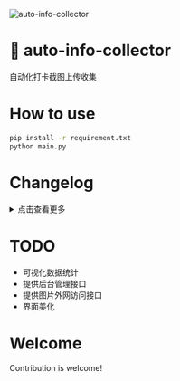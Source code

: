 ![auto-info-collector](https://socialify.git.ci/beiyuouo/auto-info-collector/image?description=1&font=Source%20Code%20Pro&forks=1&issues=1&language=1&logo=https%3A%2F%2Favatars.githubusercontent.com%2Fu%2F44976445%3Fs%3D460%26u%3D182d335f502ab38522bde613717bd77aa1f6f766%26v%3D4&owner=1&pattern=Circuit%20Board&pulls=1&stargazers=1&theme=Light)

# :wave: auto-info-collector

自动化打卡截图上传收集

# How to use

```sh
pip install -r requirement.txt
python main.py
```

# Changelog

<details>
    <summary>点击查看更多</summary>

## v_1.1.1_alpha

- 修复了一个bug，该bug曾让非第一组成员无法正常提交

## v_1.1.0_alpha

- 读入database中名单，处理学生信息
- 提供`nama`接口供Ajax调用
- 利用Ajax和JQuery修改下拉框名单

## v_1.0.0

- 完成小组打卡收集需求


</details>

# TODO
- 可视化数据统计
- 提供后台管理接口
- 提供图片外网访问接口
- 界面美化

# Welcome

Contribution is welcome!

